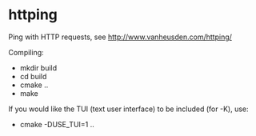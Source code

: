 httping
=======

Ping with HTTP requests, see http://www.vanheusden.com/httping/


Compiling:

* mkdir build
* cd build
* cmake ..
* make

If you would like the TUI (text user interface) to be included (for -K),
use:
* cmake -DUSE_TUI=1 ..


